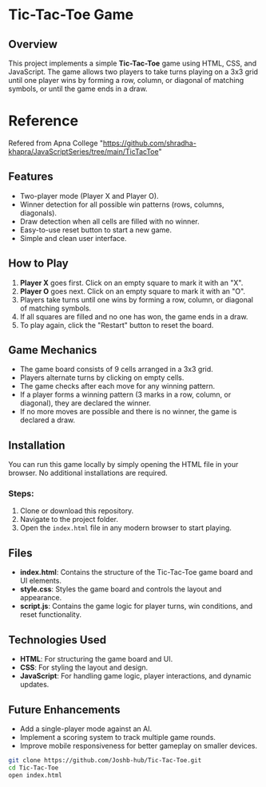# Tic-Tac-Toe Game

## Overview
This project implements a simple **Tic-Tac-Toe** game using HTML, CSS, and JavaScript. The game allows two players to take turns playing on a 3x3 grid until one player wins by forming a row, column, or diagonal of matching symbols, or until the game ends in a draw.
# Reference
Refered from Apna College "https://github.com/shradha-khapra/JavaScriptSeries/tree/main/TicTacToe"

## Features
- Two-player mode (Player X and Player O).
- Winner detection for all possible win patterns (rows, columns, diagonals).
- Draw detection when all cells are filled with no winner.
- Easy-to-use reset button to start a new game.
- Simple and clean user interface.

## How to Play
1. **Player X** goes first. Click on an empty square to mark it with an "X".
2. **Player O** goes next. Click on an empty square to mark it with an "O".
3. Players take turns until one wins by forming a row, column, or diagonal of matching symbols.
4. If all squares are filled and no one has won, the game ends in a draw.
5. To play again, click the "Restart" button to reset the board.

## Game Mechanics
- The game board consists of 9 cells arranged in a 3x3 grid.
- Players alternate turns by clicking on empty cells.
- The game checks after each move for any winning pattern.
- If a player forms a winning pattern (3 marks in a row, column, or diagonal), they are declared the winner.
- If no more moves are possible and there is no winner, the game is declared a draw.

## Installation
You can run this game locally by simply opening the HTML file in your browser. No additional installations are required.

### Steps:
1. Clone or download this repository.
2. Navigate to the project folder.
3. Open the `index.html` file in any modern browser to start playing.

## Files

- **index.html**: Contains the structure of the Tic-Tac-Toe game board and UI elements.
- **style.css**: Styles the game board and controls the layout and appearance.
- **script.js**: Contains the game logic for player turns, win conditions, and reset functionality.

## Technologies Used

- **HTML**: For structuring the game board and UI.
- **CSS**: For styling the layout and design.
- **JavaScript**: For handling game logic, player interactions, and dynamic updates.

## Future Enhancements

- Add a single-player mode against an AI.
- Implement a scoring system to track multiple game rounds.
- Improve mobile responsiveness for better gameplay on smaller devices.

```bash
git clone https://github.com/Joshb-hub/Tic-Tac-Toe.git
cd Tic-Tac-Toe
open index.html


